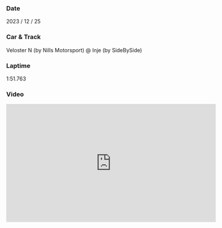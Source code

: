 ### Date
2023 / 12 / 25

### Car & Track
Veloster N (by Nills Motorsport) @ Inje (by SideBySide)

### Laptime
1:51.763

### Video
<iframe width="560" height="315" src="https://www.youtube.com/embed/8DT4-bNXY0Y?si=ZgV9XGuuvFltUyz6" title="YouTube video player" frameborder="0" allow="accelerometer; autoplay; clipboard-write; encrypted-media; gyroscope; picture-in-picture; web-share" allowfullscreen></iframe>